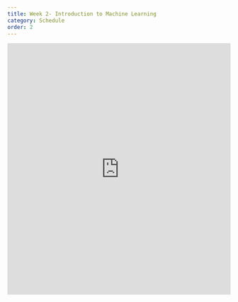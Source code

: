 ```yaml
---
title: Week 2- Introduction to Machine Learning
category: Schedule
order: 2
---
```



<style>
.responsive-wrap iframe{ max-width: 100%;}
</style>
<div class="responsive-wrap">
<!-- this is the embed code provided by Google -->
  <iframe src="https://docs.google.com/presentation/d/12qPH6JSpY4oPLnmlNDLdCNFC9tRmsy-6b4OglYJlbKA/embed?start=false&loop=false&delayms=3000" frameborder="0" width="960" height="569" allowfullscreen="true" mozallowfullscreen="true" webkitallowfullscreen="true"></iframe>
<!-- Google embed ends -->
</div>
